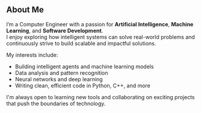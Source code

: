 ##  About Me

I’m a Computer Engineer with a passion for **Artificial Intelligence**, **Machine Learning**, and **Software Development**.  
I enjoy exploring how intelligent systems can solve real-world problems and continuously strive to build scalable and impactful solutions.

My interests include:
- Building intelligent agents and machine learning models
- Data analysis and pattern recognition
- Neural networks and deep learning
- Writing clean, efficient code in Python, C++, and more

I'm always open to learning new tools and collaborating on exciting projects that push the boundaries of technology.

